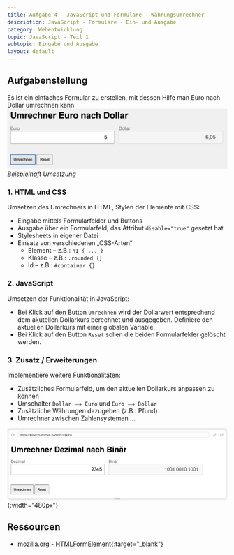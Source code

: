 ```yaml
---
title: Aufgabe 4 - JavaScript und Formulare - Währungsumrechner
description: JavaScript - Formulare - Ein- und Ausgabe
category: Webentwicklung
topic: JavaScript - Teil 1
subtopic: Eingabe und Ausgabe
layout: default
---
```


## Aufgabenstellung
Es ist ein einfaches Formular zu erstellen, mit dessen Hilfe man Euro nach Dollar umrechnen kann.
![Währungsrechner](./img/dollar2euro.png)
*Beispielhaft Umsetzung*


### 1. HTML und CSS

Umsetzen des Umrechners in HTML, Stylen der Elemente mit CSS:
* Eingabe mittels Formularfelder und Buttons
* Ausgabe über ein Formularfeld, das Attribut `disable="true"` gesetzt hat
*	Stylesheets in eigener Datei
*	Einsatz von verschiedenen „CSS-Arten“
	 * Element – z.B.: `h1 { ... }`
	 * Klasse – z.B.: `.rounded {}`
	 * Id – z.B.: `#container {}`



### 2. JavaScript

Umsetzen der Funktionalität in JavaScript:

* Bei Klick auf den Button `Umrechnen` wird der Dollarwert entsprechend dem akutellen Dollarkurs berechnet und ausgegeben. Definiere den aktuellen Dollarkurs mit einer globalen Variable.
* Bei Klick auf den Button `Reset` sollen die beiden Formularfelder gelöscht werden.



### 3. Zusatz / Erweiterungen

Implementiere weitere Funktionalitäten:
* Zusätzliches Formularfeld, um den aktuellen Dollarkurs anpassen zu können
* Umschalter `Dollar ⟹ Euro` und `Euro ⟹ Dollar` 
* Zusätzliche Währungen dazugeben (z.B.: Pfund)
* Umrechner zwischen Zahlensystemen ...

![Dezimal nach Binär](./img/decimal2binary.png){:width="480px"}

## Ressourcen
* [mozilla.org - HTMLFormElement](https://developer.mozilla.org/de/docs/Web/API/HTMLFormElement){:target="_blank"}
